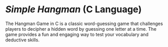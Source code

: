 # _Simple Hangman_ (C Language)
The Hangman Game in C is a classic word-guessing game that challenges players to decipher a hidden word by guessing one letter at a time. The game provides a fun and engaging way to test your vocabulary and deductive skills.
